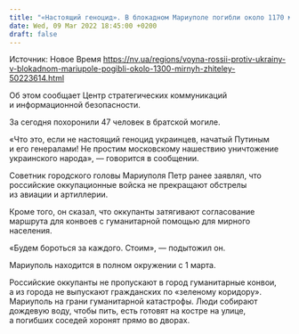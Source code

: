 ```yaml
---
title: "«Настоящий геноцид». В блокадном Мариуполе погибли около 1170 мирных жителей — советник мэра"
date: Wed, 09 Mar 2022 18:45:00 +0200
draft: false
---
```

Источник: Новое Время https://nv.ua/regions/voyna-rossii-protiv-ukrainy-v-blokadnom-mariupole-pogibli-okolo-1300-mirnyh-zhiteley-50223614.html


 Об этом сообщает Центр стратегических коммуникаций и информационной безопасности.

За сегодня похоронили 47 человек в братской могиле.

«Что это, если не настоящий геноцид украинцев, начатый Путиным и его генералами! Не простим московскому нашествию уничтожение украинского народа», — говорится в сообщении.

 Советник городского головы Мариуполя Петр ранее заявлял, что российские оккупационные войска не прекращают обстрелы из авиации и артиллерии.

Кроме того, он сказал, что оккупанты затягивают согласование маршрута для конвоев с гуманитарной помощью для мирного населения.

«Будем бороться за каждого. Стоим», — подытожил он.

Мариуполь находится в полном окружении с 1 марта.

Российские оккупанты не пропускают в город гуманитарные конвои, а из города не выпускают гражданских по «зеленому коридору». Мариуполь на грани гуманитарной катастрофы. Люди собирают дождевую воду, чтобы пить, есть готовят на костре на улице, а погибших соседей хоронят прямо во дворах.
